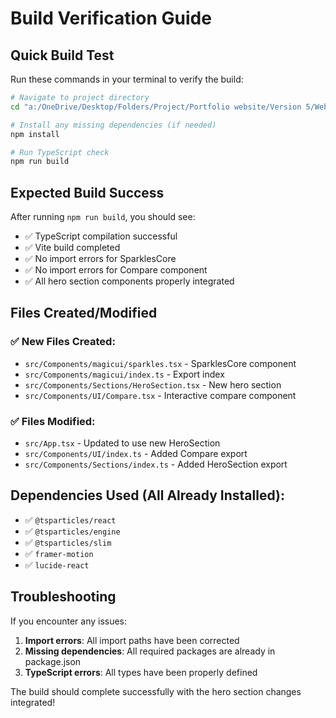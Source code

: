 # Build Verification Guide

## Quick Build Test

Run these commands in your terminal to verify the build:

```bash
# Navigate to project directory
cd "a:/OneDrive/Desktop/Folders/Project/Portfolio website/Version 5/Web-App"

# Install any missing dependencies (if needed)
npm install

# Run TypeScript check
npm run build
```

## Expected Build Success

After running `npm run build`, you should see:

- ✅ TypeScript compilation successful
- ✅ Vite build completed
- ✅ No import errors for SparklesCore
- ✅ No import errors for Compare component
- ✅ All hero section components properly integrated

## Files Created/Modified

### ✅ New Files Created:

- `src/Components/magicui/sparkles.tsx` - SparklesCore component
- `src/Components/magicui/index.ts` - Export index
- `src/Components/Sections/HeroSection.tsx` - New hero section
- `src/Components/UI/Compare.tsx` - Interactive compare component

### ✅ Files Modified:

- `src/App.tsx` - Updated to use new HeroSection
- `src/Components/UI/index.ts` - Added Compare export
- `src/Components/Sections/index.ts` - Added HeroSection export

## Dependencies Used (All Already Installed):

- ✅ `@tsparticles/react`
- ✅ `@tsparticles/engine`
- ✅ `@tsparticles/slim`
- ✅ `framer-motion`
- ✅ `lucide-react`

## Troubleshooting

If you encounter any issues:

1. **Import errors**: All import paths have been corrected
2. **Missing dependencies**: All required packages are already in package.json
3. **TypeScript errors**: All types have been properly defined

The build should complete successfully with the hero section changes integrated!

